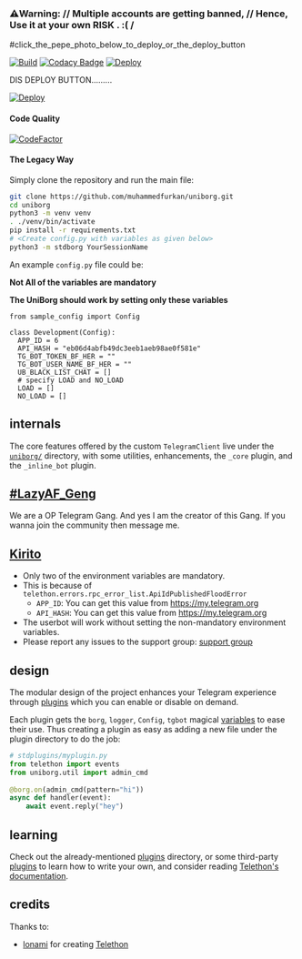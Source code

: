 ### ⚠️Warning: // **Multiple accounts are getting banned, // Hence, Use it at your own RISK .** :( /

#click_the_pepe_photo_below_to_deploy_or_the_deploy_button

[![Build](https://github.com/prono69/PepeBot/workflows/FailedChecker/badge.svg?branch=master)](https://github.com/prono69/PepeBot/actions "Build")
[![Codacy Badge](https://api.codacy.com/project/badge/Grade/61152ca51cc6417bb9866562f3dfbf76)](https://app.codacy.com/manual/prono69/PepeBot?utm_source=github.com&utm_medium=referral&utm_content=prono69/PepeBot&utm_campaign=Badge_Grade_Settings)
[![Deploy](https://telegra.ph/file/aab0b657924e806b0c6c8.jpg)](https://heroku.com/deploy?template=https://github.com/prono69/PepeBot)


DIS DEPLOY BUTTON.........



[![Deploy](https://www.herokucdn.com/deploy/button.svg)](https://heroku.com/deploy?template=https://github.com/prono69/PepeBot)

#### Code Quality

[![CodeFactor](https://www.codefactor.io/repository/github/prono69/pepebot/badge)](https://www.codefactor.io/repository/github/prono69/pepebot)

#### The Legacy Way
Simply clone the repository and run the main file:
```sh
git clone https://github.com/muhammedfurkan/uniborg.git
cd uniborg
python3 -m venv venv
. ./venv/bin/activate
pip install -r requirements.txt
# <Create config.py with variables as given below>
python3 -m stdborg YourSessionName
```
 
An example `config.py` file could be:
 
**Not All of the variables are mandatory**
 
__The UniBorg should work by setting only these variables__
 
```python3
from sample_config import Config
 
class Development(Config):
  APP_ID = 6
  API_HASH = "eb06d4abfb49dc3eeb1aeb98ae0f581e"
  TG_BOT_TOKEN_BF_HER = ""
  TG_BOT_USER_NAME_BF_HER = ""
  UB_BLACK_LIST_CHAT = []
  # specify LOAD and NO_LOAD
  LOAD = []
  NO_LOAD = []
```
 
## internals
 
The core features offered by the custom `TelegramClient` live under the
[`uniborg/`](https://github.com/muhammedfurkan/uniborg/tree/master/uniborg)
directory, with some utilities, enhancements, the `_core` plugin, and the `_inline_bot` plugin.
 
## [#LazyAF_Geng](https://t.me/LazyAF_Geng)

We are a OP Telegram Gang. And yes I am the creator of this Gang. If you wanna join the community then message me.

## [Kirito](https://telegram.dog/kirito6969)
 
- Only two of the environment variables are mandatory.
- This is because of `telethon.errors.rpc_error_list.ApiIdPublishedFloodError`
    - `APP_ID`:   You can get this value from https://my.telegram.org
    - `API_HASH`:   You can get this value from https://my.telegram.org
- The userbot will work without setting the non-mandatory environment variables.
- Please report any issues to the support group: [support group](https://t.me/joinchat/AHAujEjG4FBO-TH-NrVVbg)
 
 
## design
 
The modular design of the project enhances your Telegram experience
through [plugins](https://github.com/SpEcHiDe/uniborg/tree/master/stdplugins)
which you can enable or disable on demand.
 
Each plugin gets the `borg`, `logger`, `Config`, `tgbot` magical
[variables](https://github.com/muhammedfurkan/UniBorg/blob/488eff632e65103ba7017d4f52777d22ddd52ea2/uniborg/uniborg.py#L76-L80)
to ease their use. Thus creating a plugin as easy as adding
a new file under the plugin directory to do the job:

```python
# stdplugins/myplugin.py
from telethon import events
from uniborg.util import admin_cmd
 
@borg.on(admin_cmd(pattern="hi"))
async def handler(event):
    await event.reply("hey")
```
 
 
## learning
 
Check out the already-mentioned [plugins](https://github.com/SpEcHiDe/muhammedfurkan/tree/master/stdplugins) directory, or some third-party [plugins](https://telegram.dog/UniBorg) to learn how to write your own, and consider reading [Telethon's documentation](http://telethon.readthedocs.io/).
 
 
## credits
 
 
Thanks to:
- [lonami](https://lonami.dev) for creating [Telethon](https://github.com/lonamiwebs/Telethon)
